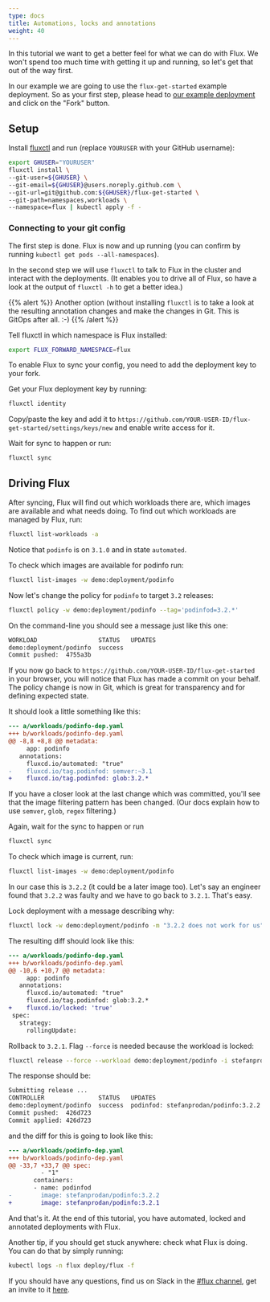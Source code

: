 ```yaml
---
type: docs
title: Automations, locks and annotations
weight: 40
---
```


In this tutorial we want to get a better feel for what we can do with
Flux. We won't spend too much time with getting it up and running, so let's
get that out of the way first.

In our example we are going to use the `flux-get-started` example deployment.
So as your first step, please head to [our example
deployment](https://github.com/fluxcd/flux-get-started) and click on the
"Fork" button.

## Setup

Install [fluxctl](../references/fluxctl.md) and run (replace `YOURUSER` with your GitHub username):

```sh
export GHUSER="YOURUSER"
fluxctl install \
--git-user=${GHUSER} \
--git-email=${GHUSER}@users.noreply.github.com \
--git-url=git@github.com:${GHUSER}/flux-get-started \
--git-path=namespaces,workloads \
--namespace=flux | kubectl apply -f -
```

### Connecting to your git config

The first step is done. Flux is now and up running (you can confirm by
running `kubectl get pods --all-namespaces`).

In the second step we will use `fluxctl` to talk to Flux in the cluster and
interact with the deployments. (It enables you to drive all of Flux, so have a look at the output of
`fluxctl -h` to get a better idea.)

{{% alert %}}
Another option (without installing `fluxctl` is to take a look
at the resulting annotation changes and make the changes in Git. This is
GitOps after all. :-)
{{% /alert %}}

Tell fluxctl in which namespace is Flux installed:

```sh
export FLUX_FORWARD_NAMESPACE=flux
```

To enable Flux to sync your config, you need to add the deployment key
to your fork.

Get your Flux deployment key by running:

```sh
fluxctl identity
```

Copy/paste the key and add it to
`https://github.com/YOUR-USER-ID/flux-get-started/settings/keys/new` and
enable write access for it.

Wait for sync to happen or run:

```sh
fluxctl sync
```

## Driving Flux

After syncing, Flux will find out which workloads there are, which
images are available and what needs doing. To find out which workloads are
managed by Flux, run:

```sh
fluxctl list-workloads -a 
```

Notice that `podinfo` is on `3.1.0` and in state `automated`.

To check which images are available for podinfo run:

```sh
fluxctl list-images -w demo:deployment/podinfo
```

Now let's change the policy for `podinfo` to target `3.2` releases:

```sh
fluxctl policy -w demo:deployment/podinfo --tag='podinfod=3.2.*'
```

On the command-line you should see a message just like this one:

```sh
WORKLOAD                 STATUS   UPDATES
demo:deployment/podinfo  success
Commit pushed:  4755a3b
```

If you now go back to `https://github.com/YOUR-USER-ID/flux-get-started` in
your browser, you will notice that Flux has made a commit on your
behalf. The policy change is now in Git, which is great for transparency and
for defining expected state.

It should look a little something like this:

```diff
--- a/workloads/podinfo-dep.yaml
+++ b/workloads/podinfo-dep.yaml
@@ -8,8 +8,8 @@ metadata:
     app: podinfo
   annotations:
     fluxcd.io/automated: "true"
-    fluxcd.io/tag.podinfod: semver:~3.1
+    fluxcd.io/tag.podinfod: glob:3.2.*
```

If you have a closer look at the last change which was committed, you'll see
that the image filtering pattern has been changed. (Our docs explain how to
use `semver`, `glob`, `regex` filtering.)

Again, wait for the sync to happen or run

```sh
fluxctl sync
```

To check which image is current, run:

```sh
fluxctl list-images -w demo:deployment/podinfo
```

In our case this is `3.2.2` (it could be a later image too). Let's say an
engineer found that `3.2.2` was faulty and we have to go back to `3.2.1`.
That's easy.

Lock deployment with a message describing why:

```sh
fluxctl lock -w demo:deployment/podinfo -m "3.2.2 does not work for us"
```

The resulting diff should look like this:

```diff
--- a/workloads/podinfo-dep.yaml
+++ b/workloads/podinfo-dep.yaml
@@ -10,6 +10,7 @@ metadata:
     app: podinfo
   annotations:
     fluxcd.io/automated: "true"
     fluxcd.io/tag.podinfod: glob:3.2.*
+    fluxcd.io/locked: 'true'
 spec:
   strategy:
     rollingUpdate:
```

Rollback to `3.2.1`. Flag `--force` is needed because the workload is locked:

```sh
fluxctl release --force --workload demo:deployment/podinfo -i stefanprodan/podinfo:3.2.1
```

The response should be:

```sh
Submitting release ...
CONTROLLER               STATUS   UPDATES
demo:deployment/podinfo  success  podinfod: stefanprodan/podinfo:3.2.2 -> 3.2.1
Commit pushed:  426d723
Commit applied: 426d723
```

and the diff for this is going to look like this:

```diff
--- a/workloads/podinfo-dep.yaml
+++ b/workloads/podinfo-dep.yaml
@@ -33,7 +33,7 @@ spec:
         - "1"
       containers:
       - name: podinfod
-        image: stefanprodan/podinfo:3.2.2
+        image: stefanprodan/podinfo:3.2.1
```

And that's it. At the end of this tutorial, you have automated, locked and
annotated deployments with Flux.

Another tip, if you should get stuck anywhere: check what Flux is doing. You
can do that by simply running:

```sh
kubectl logs -n flux deploy/flux -f
```

If you should have any questions, find us on Slack in the [#flux
channel](https://cncf.slack.com/messages/flux/), get
an invite to it [here](https://slack.cncf.io).
